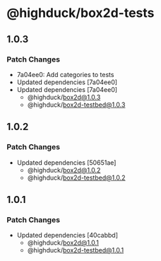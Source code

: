 # @highduck/box2d-tests

## 1.0.3

### Patch Changes

- 7a04ee0: Add categories to tests
- Updated dependencies [7a04ee0]
- Updated dependencies [7a04ee0]
  - @highduck/box2d@1.0.3
  - @highduck/box2d-testbed@1.0.3

## 1.0.2

### Patch Changes

- Updated dependencies [50651ae]
  - @highduck/box2d@1.0.2
  - @highduck/box2d-testbed@1.0.2

## 1.0.1

### Patch Changes

- Updated dependencies [40cabbd]
  - @highduck/box2d@1.0.1
  - @highduck/box2d-testbed@1.0.1
